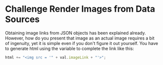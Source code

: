 # Challenge Render Images from Data Sources

Obtaining image links from JSON objects has been explained already. However, how do you present that image as an actual image requires a bit of ingenuity, yet it is simple even if you don't figure it out yourself. You have to generate html using the variable to complete the link like this:

```javascript
html += "<img src = '" + val.imageLink + "'>";
```
